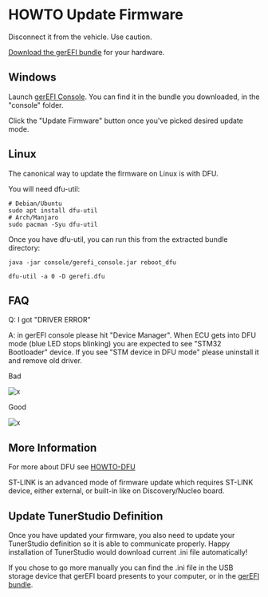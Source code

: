 # HOWTO Update Firmware

Disconnect it from the vehicle. Use caution.

<!-- this URL is hard-coded in gerEFI console splash screen MAKE SURE NOT TO RENAME -->

[Download the gerEFI bundle](Download) for your hardware.

## Windows

Launch [gerEFI Console](Console). You can find it in the bundle you downloaded, in the "console" folder.

Click the "Update Firmware" button once you've picked desired update mode.

## Linux

The canonical way to update the firmware on Linux is with DFU.

You will need dfu-util:

```shell
# Debian/Ubuntu
sudo apt install dfu-util
# Arch/Manjaro
sudo pacman -Syu dfu-util
```

Once you have dfu-util, you can run this from the extracted bundle directory:

```shell
java -jar console/gerefi_console.jar reboot_dfu

dfu-util -a 0 -D gerefi.dfu

```

## FAQ

Q: I got "DRIVER ERROR"

A: in gerEFI console please hit "Device Manager". When ECU gets into DFU mode (blue LED stops blinking) you are expected to see "STM32 Bootloader" device. If you see "STM device in DFU mode" please uninstall it and remove old driver.

Bad 

![x](https://user-images.githubusercontent.com/7377949/76368499-dbfd8500-6306-11ea-9aff-823b22b46283.png)

Good

![x](https://user-images.githubusercontent.com/568254/76368785-90d77800-62ee-11ea-8fc1-bf03165909b7.png)

## More Information

For more about DFU see [HOWTO-DFU](HOWTO-DFU)

ST-LINK is an advanced mode of firmware update which requires ST-LINK device, either external, or built-in like on Discovery/Nucleo board.

## Update TunerStudio Definition

Once you have updated your firmware, you also need to update your TunerStudio definition so it is able to communicate properly. Happy installation of TunerStudio would download current .ini file automatically!

If you chose to go more manually you can find the .ini file in the USB storage device that gerEFI board presents to your computer, or in the [gerEFI bundle](Download).
